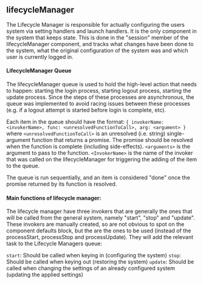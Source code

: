 ## lifecycleManager

The Lifecycle Manager is responsible for actually configuring the users system via setting handlers and launch handlers. It is the only component in the system that keeps state. This is done in the "session" member of the lifecycleManager component, and tracks what changes have been done to the system, what the original configuration of the system was and which user is currently logged in.

#### LifecycleManager Queue

The lifecycleManager queue is used to hold the high-level action that needs to happen: starting the login process, starting logout process, starting the update process. Since the steps of these processes are asynchronous, the queue was implemented to avoid racing issues between these processes (e.g. if a logout attempt is started before login is complete, etc).

Each item in the queue should have the format: `{ invokerName: <invokerName>, func: <unresolvedFunctionToCall>, arg: <argument> }` where `<unresolvedFunctionToCall>` is an unresolved (i.e. string) single-argument function that returns a promise. The promise should be resolved when the function is complete (including side-effects). `<arguments>` is the argument to pass to the function. `<InvokerName>` is the name of the invoker that was called on the lifecycleManager for triggering the adding of the item to the queue.

The queue is run sequentially, and an item is considered "done" once the promise returned by its function is resolved.


#### Main functions of lifecycle manager:
The lifecycle manager have three invokers that are generally the ones that will be called from the general system, namely "start", "stop" and "update". These invokers are manually created, so are not obvious to spot on the component defaults block, but the are the ones to be used (instead of the processStart, processStop and processUpdate). They will add the relevant task to the Lifecycle Managers queue:

`start`: Should be called when keying in (configuring the system)
`stop`: Should be called when keying out (restoring the system)
`update`: Should be called when changing the settings of an already configured system (updating the applied settings)
